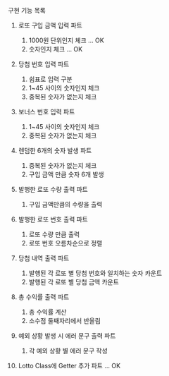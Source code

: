 구현 기능 목록
1. 로또 구입 금액 입력 파트
   1. 1000원 단위인지 체크 ... OK
   2. 숫자인지 체크 ... OK


2. 당첨 번호 입력 파트
   1. 쉽표로 입력 구분
   2. 1~45 사이의 숫자인지 체크
   3. 중복된 숫자가 없는지 체크


3. 보너스 번호 입력 파트
   1. 1~45 사이의 숫자인지 체크
   2. 중복된 숫자가 없는지 체크


4. 렌덤한 6개의 숫자 발생 파트
   1. 중복된 숫자가 없는지 체크
   2. 구입 금액 만큼 숫자 6개 발생


5. 발행한 로또 수량 출력 파트
   1. 구입 금액만큼의 수량을 출력


6. 발행한 로또 번호 출력 파트
   1. 로또 수량 만큼 출력
   2. 로또 번호 오름차순으로 정렬


7. 당첨 내역 출력 파트
   1. 발행된 각 로또 별 당첨 번호와 일치하는 숫자 카운트
   2. 발행된 각 로또 별 당첨 금액 카운트
   

8. 총 수익률 출력 파트
   1. 총 수익률 계산
   2. 소수점 둘째자리에서 반올림


9. 예외 상황 발생 시 에러 문구 출력 파트
   1. 각 예외 상황 별 에러 문구 작성


10. Lotto Class에 Getter 추가 파트 ... OK